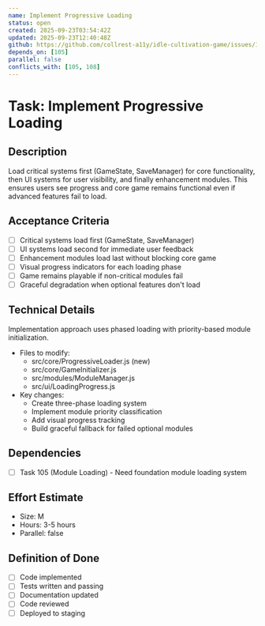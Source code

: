 ```yaml
---
name: Implement Progressive Loading
status: open
created: 2025-09-23T03:54:42Z
updated: 2025-09-23T12:40:48Z
github: https://github.com/collrest-a11y/idle-cultivation-game/issues/110
depends_on: [105]
parallel: false
conflicts_with: [105, 108]
---
```


# Task: Implement Progressive Loading

## Description
Load critical systems first (GameState, SaveManager) for core functionality, then UI systems for user visibility, and finally enhancement modules. This ensures users see progress and core game remains functional even if advanced features fail to load.

## Acceptance Criteria
- [ ] Critical systems load first (GameState, SaveManager)
- [ ] UI systems load second for immediate user feedback
- [ ] Enhancement modules load last without blocking core game
- [ ] Visual progress indicators for each loading phase
- [ ] Game remains playable if non-critical modules fail
- [ ] Graceful degradation when optional features don't load

## Technical Details
Implementation approach uses phased loading with priority-based module initialization.

- Files to modify:
  - src/core/ProgressiveLoader.js (new)
  - src/core/GameInitializer.js
  - src/modules/ModuleManager.js
  - src/ui/LoadingProgress.js
- Key changes:
  - Create three-phase loading system
  - Implement module priority classification
  - Add visual progress tracking
  - Build graceful fallback for failed optional modules

## Dependencies
- [ ] Task 105 (Module Loading) - Need foundation module loading system

## Effort Estimate
- Size: M
- Hours: 3-5 hours
- Parallel: false

## Definition of Done
- [ ] Code implemented
- [ ] Tests written and passing
- [ ] Documentation updated
- [ ] Code reviewed
- [ ] Deployed to staging
